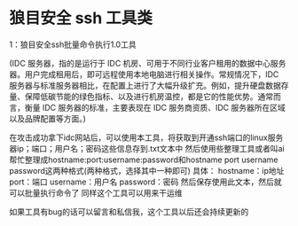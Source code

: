 # 狼目安全 ssh 工具类

1：狼目安全ssh批量命令执行1.0工具

(IDC 服务器，指的是运行于 IDC 机房、可用于不同行业客户租用的数据中心服务器。用户完成租用后，即可远程使用本地电脑进行相关操作。常规情况下，IDC 服务器与标准服务器相比，在配置上进行了大幅升级扩充。例如，提升硬盘数据存量、保障低碳节能的绿色指标、以及进行机房温控，都是它的性能优势。通常而言，衡量 IDC 服务器的标准，主要表现在 IDC 服务商资质、IDC 服务器所在区域以及品牌配置等方面。)

在攻击成功拿下idc网站后，可以使用本工具，将获取到开通ssh端口的linux服务器ip；端口；用户名；密码这些信息存到.txt文本中 然后使用些整理工具或者叫ai帮忙整理成hostname:port:username:password和hostname port username password这两种格式(两种格式，选择其中一种即可)
具体：
hostname：ip地址
port：端口
username：用户名
password：密码
然后保存使用此文本，然后就可以批量执行命令了
同样这个工具可以用来干运维

如果工具有bug的话可以留言和私信我，这个工具以后还会持续更新的
